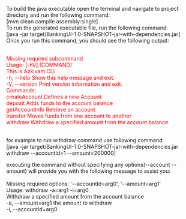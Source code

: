 <html >
<body>
<p>
To build the java executable open the terminal and navigate to project directory and  run the following command:<br>
[mvn clean compile assembly:single]<br>
To run the generated executable file, run the following command:<br>
[java -jar target/BankingUI-1.0-SNAPSHOT-jar-with-dependencies.jar]<br>
Once you run this command, you should see the following output:<br>
<br>
<p>
<p style="color: red">
Missing required subcommand<br>
Usage:  [-hV] [COMMAND]<br>
This is Azkivam CLI<br>
  -h, --help      Show this help message and exit.<br>
  -V, --version   Print version information and exit.<br>
Commands:<br>
  createAccount   Defines a new Account<br>
  deposit         Adds funds to the account balance<br>
  getAccountInfo  Retrieve an account<br>
  transfer        Moves funds from one account to another<br>
  withdraw        Withdraw a specified amount from the account balance<br>
  <br>
</p>
<p>
for example to run withdraw command use following command:<br>
[java -jar target/BankingUI-1.0-SNAPSHOT-jar-with-dependencies.jar withdraw --accountId=1 --amount=200000]<br>
</p>
executing the command without specifying any options(--account --amount) will provide you with the following message to assist you:<br>
<br>
Missing required options: '--accountId=arg0', '--amount=arg1' <br>
Usage:  withdraw -a=arg1 -i=arg0 <br>
Withdraw a specified amount from the account balance <br>
  -a, --amount=arg1      the amount to withdraw <br>
  -i, --accountId=arg0 <br>

</body>
</html>
